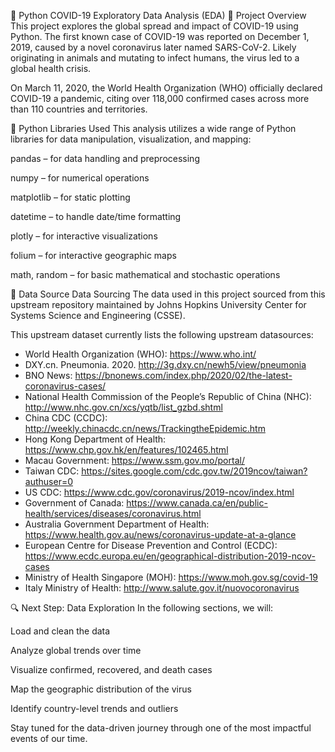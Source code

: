 🦠 Python COVID-19 Exploratory Data Analysis (EDA)
📌 Project Overview
This project explores the global spread and impact of COVID-19 using Python. The first known case of COVID-19 was reported on December 1, 2019, caused by a novel coronavirus later named SARS-CoV-2. Likely originating in animals and mutating to infect humans, the virus led to a global health crisis.

On March 11, 2020, the World Health Organization (WHO) officially declared COVID-19 a pandemic, citing over 118,000 confirmed cases across more than 110 countries and territories.

🧰 Python Libraries Used
This analysis utilizes a wide range of Python libraries for data manipulation, visualization, and mapping:

pandas – for data handling and preprocessing

numpy – for numerical operations

matplotlib – for static plotting

datetime – to handle date/time formatting

plotly – for interactive visualizations

folium – for interactive geographic maps

math, random – for basic mathematical and stochastic operations

📂 Data Source
Data Sourcing
The data used in this project sourced from this upstream repository maintained by Johns Hopkins University Center for Systems Science and Engineering (CSSE).

This upstream dataset currently lists the following upstream datasources:

- World Health Organization (WHO): https://www.who.int/
- DXY.cn. Pneumonia. 2020. http://3g.dxy.cn/newh5/view/pneumonia
- BNO News: https://bnonews.com/index.php/2020/02/the-latest-coronavirus-cases/
- National Health Commission of the People’s Republic of China (NHC): http://www.nhc.gov.cn/xcs/yqtb/list_gzbd.shtml
- China CDC (CCDC): http://weekly.chinacdc.cn/news/TrackingtheEpidemic.htm
- Hong Kong Department of Health: https://www.chp.gov.hk/en/features/102465.html
- Macau Government: https://www.ssm.gov.mo/portal/
- Taiwan CDC: https://sites.google.com/cdc.gov.tw/2019ncov/taiwan?authuser=0
- US CDC: https://www.cdc.gov/coronavirus/2019-ncov/index.html
- Government of Canada: https://www.canada.ca/en/public-health/services/diseases/coronavirus.html
- Australia Government Department of Health: https://www.health.gov.au/news/coronavirus-update-at-a-glance
- European Centre for Disease Prevention and Control (ECDC): https://www.ecdc.europa.eu/en/geographical-distribution-2019-ncov-cases
- Ministry of Health Singapore (MOH): https://www.moh.gov.sg/covid-19
- Italy Ministry of Health: http://www.salute.gov.it/nuovocoronavirus

🔍 Next Step: Data Exploration
In the following sections, we will:

Load and clean the data

Analyze global trends over time

Visualize confirmed, recovered, and death cases

Map the geographic distribution of the virus

Identify country-level trends and outliers

Stay tuned for the data-driven journey through one of the most impactful events of our time.
